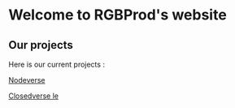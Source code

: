 # Welcome to RGBProd's website
## Our projects
Here is our current projects :

[Nodeverse](https://github.com/RGBProd/Nodeverse)

[Closedverse le](https://github.com/RGBProd/closedverse-le)

